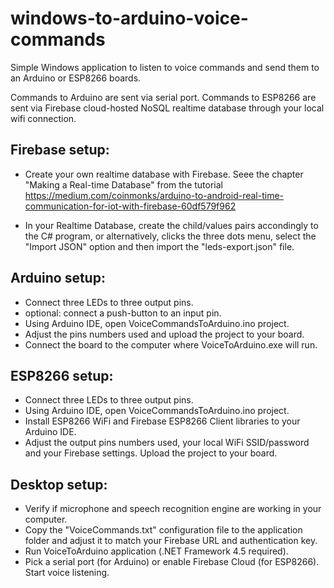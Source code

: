 # windows-to-arduino-voice-commands

Simple Windows application to listen to voice commands and send them to an Arduino or ESP8266 boards.

Commands to Arduino are sent via serial port. Commands to ESP8266 are sent via Firebase cloud-hosted NoSQL realtime database through your local wifi connection. 


## Firebase setup:
- Create your own realtime database with Firebase. Seee the chapter "Making a Real-time Database" from the tutorial
    https://medium.com/coinmonks/arduino-to-android-real-time-communication-for-iot-with-firebase-60df579f962

- In your Realtime Database, create the child/values pairs accondingly to the C# program, or alternatively, clicks the three dots menu, select the "Import JSON" option and then import the  "leds-export.json" file.

## Arduino setup:
- Connect three LEDs to three output pins.
- optional: connect a push-button to an input pin.
- Using Arduino IDE, open VoiceCommandsToArduino.ino project.
- Adjust the pins numbers used and upload the project to your board.
- Connect the board to the computer where VoiceToArduino.exe will run.

## ESP8266 setup:
- Connect three LEDs to three output pins.
- Using Arduino IDE, open VoiceCommandsToArduino.ino project.
- Install ESP8266 WiFi and Firebase ESP8266 Client libraries to your Arduino IDE.
- Adjust the output pins numbers used, your local WiFi SSID/password and your Firebase settings. Upload the project to your board.

## Desktop setup:
- Verify if microphone and speech recognition engine are working in your computer.
- Copy the "VoiceCommands.txt" configuration file to the application folder and adjust it to match your Firebase URL and authentication key.
- Run VoiceToArduino application (.NET Framework 4.5 required).
- Pick a serial port (for Arduino) or enable Firebase Cloud (for ESP8266). Start voice listening.


